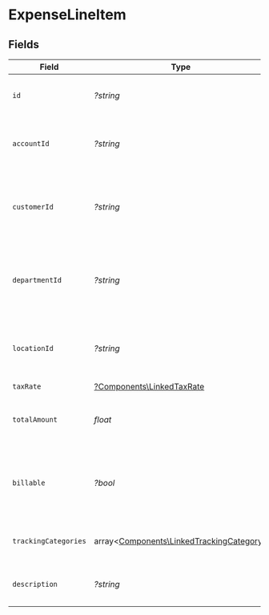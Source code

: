 # ExpenseLineItem


## Fields

| Field                                                                                         | Type                                                                                          | Required                                                                                      | Description                                                                                   | Example                                                                                       |
| --------------------------------------------------------------------------------------------- | --------------------------------------------------------------------------------------------- | --------------------------------------------------------------------------------------------- | --------------------------------------------------------------------------------------------- | --------------------------------------------------------------------------------------------- |
| `id`                                                                                          | *?string*                                                                                     | :heavy_minus_sign:                                                                            | A unique identifier for an object.                                                            | 12345                                                                                         |
| `accountId`                                                                                   | *?string*                                                                                     | :heavy_minus_sign:                                                                            | The unique identifier for the ledger account.                                                 | 123456                                                                                        |
| `customerId`                                                                                  | *?string*                                                                                     | :heavy_minus_sign:                                                                            | The ID of the customer this expense item is linked to.                                        | 12345                                                                                         |
| `departmentId`                                                                                | *?string*                                                                                     | :heavy_minus_sign:                                                                            | The ID of the department this expense item is linked to.                                      | 12345                                                                                         |
| `locationId`                                                                                  | *?string*                                                                                     | :heavy_minus_sign:                                                                            | The ID of the location this expense item is linked to.                                        | 12345                                                                                         |
| `taxRate`                                                                                     | [?Components\LinkedTaxRate](../../Models/Components/LinkedTaxRate.md)                         | :heavy_minus_sign:                                                                            | N/A                                                                                           |                                                                                               |
| `totalAmount`                                                                                 | *float*                                                                                       | :heavy_check_mark:                                                                            | The total amount of the expense line item.                                                    | 275                                                                                           |
| `billable`                                                                                    | *?bool*                                                                                       | :heavy_minus_sign:                                                                            | Boolean that indicates if the line item is billable or not.                                   | true                                                                                          |
| `trackingCategories`                                                                          | array<[Components\LinkedTrackingCategory](../../Models/Components/LinkedTrackingCategory.md)> | :heavy_minus_sign:                                                                            | A list of linked tracking categories.                                                         |                                                                                               |
| `description`                                                                                 | *?string*                                                                                     | :heavy_minus_sign:                                                                            | The expense line item description                                                             | Travel US.                                                                                    |